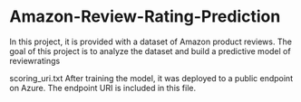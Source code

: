 # Amazon-Review-Rating-Prediction
In this project, it is provided with a dataset of Amazon product reviews.
The goal of this project is to analyze the dataset and build a predictive model of reviewratings

scoring_uri.txt
After training the model, it was deployed to a public endpoint on Azure. The endpoint URI is included in this file.

